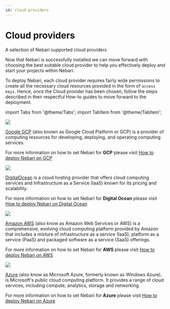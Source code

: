 ```yaml
---
id: cloud-providers
---
```


# Cloud providers

A selection of Nebari supported cloud providers

Now that Nebari is successfully installed we can move forward with choosing the best suitable cloud provider to help you effectively deploy and start your projects within Nebari.

To deploy Nebari, each cloud provider requires fairly wide permissions to create all the necessary cloud resources provided in the form of `access keys`. Hence, once the Cloud provider has been chosen, follow the steps described in their respectful How-to guides to move forward to the deployment.

import Tabs from '@theme/Tabs';
import TabItem from '@theme/TabItem';

<Tabs>
  <TabItem value="gcp" label="Google GCP" default>

<div class="text--center">
  <img src="/img/started-google-cloud-logo.png" width={420} />
</div>

[Google GCP](https://docs.qhub.dev/en/latest/source/installation/setup.html#google-cloud-platform) (also known as Google Cloud Platform or GCP) is a provider of computing resources for developing, deploying, and operating computing services.

For more information on how to set Nebari for **GCP** please visit [How to deploy Nebari on GCP](/how-tos/nebari-gcp)
</TabItem>
<TabItem value="do" label="Digital Ocean">

<div class="text--center">
  <img src="/img/started-digital-ocean-logo.png" width={420} />
</div>

[DigitalOcean](https://docs.qhub.dev/en/latest/source/installation/setup.html#digital-ocean) is a cloud hosting provider that offers cloud computing services and Infrastructure as a Service (IaaS) known for its pricing and scalability.

For more information on how to set Nebari for **Digital Ocean** please visit [How to deploy Nebari on Digital Ocean](/how-tos/nebari-do)
</TabItem>
<TabItem value="aws" label="Amazon AWS">

<div class="text--center">
  <img src="/img/started-amazon-web-services-logo.png" width={420} />
</div>

[Amazon AWS](https://docs.qhub.dev/en/latest/source/installation/setup.html#amazon-web-services-aws) (also know as Amazon Web Services or AWS) is a comprehensive, evolving cloud computing platform provided by Amazon that includes a mixture of infrastructure as a service (IaaS), platform as a service (PaaS) and packaged software as a service (SaaS) offerings.

For more information on how to set Nebari for **AWS** please visit [How to deploy Nebari on AWS](/how-tos/nebari-aws)
</TabItem>
<TabItem value="azure" label="Azure">

<div class="text--center">
  <img src="/img/started-azure-logo.png" width={420}/>
</div>

[Azure](https://docs.qhub.dev/en/latest/source/installation/setup.html#microsoft-azure) (also know as Microsoft Azure, formerly known as Windows Azure), is Microsoft's public cloud computing platform. It provides a range of cloud services, including compute, analytics, storage and networking.

For more information on how to set Nebari for **Azure** please visit [How to deploy Nebari on Azure](/how-tos/nebari-azure)
</TabItem>
</Tabs>
